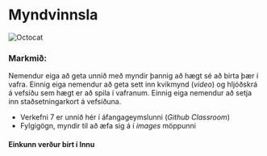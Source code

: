 # Myndvinnsla

![Octocat](images/octocat.svg)

### Markmið:
Nemendur eiga að geta unnið með myndir þannig að hægt sé að birta þær í vafra. Einnig eiga nemendur að geta sett inn kvikmynd (_video_) og hljóðskrá á vefsíðu sem hægt er að spila í vafranum. Einnig eiga nemendur að setja inn staðsetningarkort á vefsíðuna. 

* Verkefni 7 er unnið hér í áfangageymslunni (_Github Classroom_) 
* Fylgigögn, myndir til að æfa sig á í _images_ möppunni 

#### Einkunn verður birt í Innu
